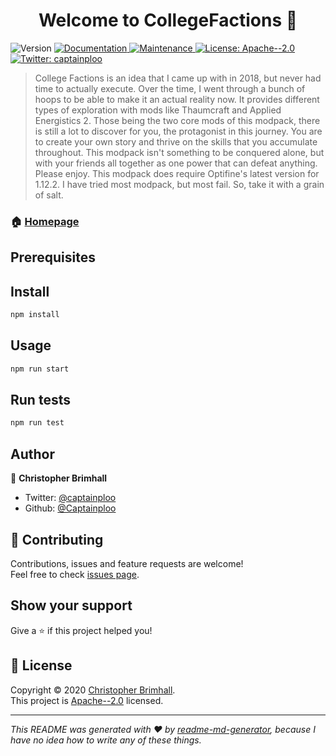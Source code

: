 <h1 align="center">Welcome to CollegeFactions 👋</h1>
<p>
  <img alt="Version" src="https://img.shields.io/badge/version-0.0.1-blue.svg?cacheSeconds=2592000" />
  <a href="https://github.com/captainploo/CollegeFactions/blob/master/README.md" target="_blank">
    <img alt="Documentation" src="https://img.shields.io/badge/documentation-yes-brightgreen.svg" />
  </a>
  <a href="https://github.com/kefranabg/readme-md-generator/graphs/commit-activity" target="_blank">
    <img alt="Maintenance" src="https://img.shields.io/badge/Maintained%3F-yes-green.svg" />
  </a>
  <a href="https://github.com/captainploo/CollegeFactions/blob/master/LICENSE" target="_blank">
    <img alt="License: Apache--2.0" src="https://img.shields.io/github/license/Captainploo/CollegeFactions" />
  </a>
  <a href="https://twitter.com/captainploo" target="_blank">
    <img alt="Twitter: captainploo" src="https://img.shields.io/twitter/follow/captainploo.svg?style=social" />
  </a>
</p>

> College Factions is an idea that I came up with in 2018, but never had time to actually execute. Over the time, I went through a bunch of hoops to be able to make it an actual reality now. It provides different types of exploration with mods like Thaumcraft and Applied Energistics 2. Those being the two core mods of this modpack, there is still a lot to discover for you, the protagonist in this journey. You are to create your own story and thrive on the skills that you accumulate throughout. This modpack isn't something to be conquered alone, but with your friends all together as one power that can defeat anything. Please enjoy. This modpack does require Optifine's latest version for 1.12.2. I have tried most modpack, but most fail. So, take it with a grain of salt.

### 🏠 [Homepage](https://github.com/captainploo/CollegeFactions)

## Prerequisites



## Install

```sh
npm install
```

## Usage

```sh
npm run start
```

## Run tests

```sh
npm run test
```

## Author

👤 **Christopher Brimhall**

* Twitter: [@captainploo](https://twitter.com/captainploo)
* Github: [@Captainploo](https://github.com/Captainploo)

## 🤝 Contributing

Contributions, issues and feature requests are welcome!<br />Feel free to check [issues page](https://github.com/captainploo/CollegeFactions/issues). 

## Show your support

Give a ⭐️ if this project helped you!

## 📝 License

Copyright © 2020 [Christopher Brimhall](https://github.com/Captainploo).<br />
This project is [Apache--2.0](https://github.com/captainploo/CollegeFactions/blob/master/LICENSE) licensed.

***
_This README was generated with ❤️ by [readme-md-generator](https://github.com/kefranabg/readme-md-generator), because I have no idea how to write any of these things._
